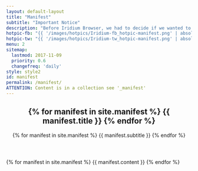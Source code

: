 ```yaml
---
layout: default-layout
title: "Manifest"
subtitle: "Important Notice"
description: "Before Iridium Browser, we had to decide if we wanted to have cutting edge technologies like sandboxed processes, WebRTC, WebUSB … , or if we wanted to use a browser that respects our privacy. So we decided to use the power of free software and build a browser that can do both."
hotpic-fb: "{{ '/images/hotpics/Iridium-fb_hotpic-manifest.png' | absolute_url }}"
hotpic-tw: "{{ '/images/hotpics/Iridium-tw_hotpic-manifest.png' | absolute_url }}"
menu: 2
sitemap:
  lastmod: 2017-11-09
  priority: 0.6
  changefreq: 'daily'
style: style2
id: manifest
permalink: /manifest/
ATTENTION: Content is in a collection see '_manifest'
---
```


<section class="wrapper {{ page.style }} special" id="{{ page.id }}">
<div class="container">
	<header class="major">
		<h2>{% for manifest in site.manifest %} {{ manifest.title }} {% endfor %}</h2>
		<p>{% for manifest in site.manifest %} {{ manifest.subtitle }} {% endfor %}</p>
	</header>
	{% for manifest in site.manifest %}
	{{ manifest.content }}
	{% endfor %}
</div>
</section>
